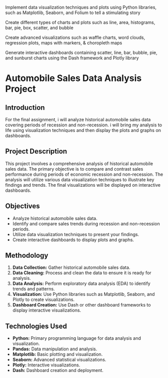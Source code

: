 Implement data visualization techniques and plots using Python libraries, such as Matplotlib, Seaborn, and Folium to tell a stimulating story

Create different types of charts and plots such as line, area, histograms, bar, pie, box, scatter, and bubble

Create advanced visualizations such as waffle charts, word clouds, regression plots, maps with markers, & choropleth maps

Generate interactive dashboards containing scatter, line, bar, bubble, pie, and sunburst charts using the Dash framework and Plotly library

# Automobile Sales Data Analysis Project

## Introduction
For the final assignment, i will analyze historical automobile sales data covering periods of recession and non-recession. i will bring my analysis to life using visualization techniques and then display the plots and graphs on dashboards.

## Project Description
This project involves a comprehensive analysis of historical automobile sales data. The primary objective is to compare and contrast sales performance during periods of economic recession and non-recession. The analysis will utilize various data visualization techniques to illustrate key findings and trends. The final visualizations will be displayed on interactive dashboards.

## Objectives
- Analyze historical automobile sales data.
- Identify and compare sales trends during recession and non-recession periods.
- Utilize data visualization techniques to present your findings.
- Create interactive dashboards to display plots and graphs.

## Methodology
1. **Data Collection:** Gather historical automobile sales data.
2. **Data Cleaning:** Process and clean the data to ensure it is ready for analysis.
3. **Data Analysis:** Perform exploratory data analysis (EDA) to identify trends and patterns.
4. **Visualization:** Use Python libraries such as Matplotlib, Seaborn, and Plotly to create visualizations.
5. **Dashboard Creation:** Use Dash or other dashboard frameworks to display interactive visualizations.

## Technologies Used
- **Python:** Primary programming language for data analysis and visualization.
- **Pandas:** Data manipulation and analysis.
- **Matplotlib:** Basic plotting and visualization.
- **Seaborn:** Advanced statistical visualizations.
- **Plotly:** Interactive visualizations.
- **Dash:** Dashboard creation and deployment.

